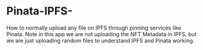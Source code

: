 # Pinata-IPFS-
How to normally upload any file on IPFS through pinning services like Pinata. Note in this app we are not uploading the NFT Metadata in IPFS, but we are just uploading random files to understand IPFS and Pinata working.

